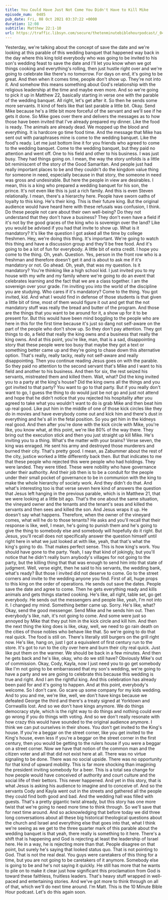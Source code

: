 ```yaml
---
title: You Could Have Just Not Come You Didn't Have to Kill Mike
episode_num:  0485
pub_date: Fri, 08 Oct 2021 03:37:22 +0000
duration: 12:08
subtitle: Matthew 22:1-10
url: https://traffic.libsyn.com/secure/thetenminutebiblehourpodcast/_0485_-_You_Could_Have_Just_Not_Come_You_Didnt_Have_to_Kill_Mike.mp3
---
```


 Yesterday, we're talking about the concept of save the date and we're looking at this parable of this wedding banquet that happened way back in the day where this king told everybody who was going to be invited to his son's wedding feast to save the date and I'll let you know when we got things cooking and everything's rolling, then just hustle right over and we're going to celebrate like there's no tomorrow. For days on end, it's going to be great. And then when it comes time, people don't show up. They're not into it. And somehow this means something about God's relationship with the religious leadership at the time and maybe even more. And so we're going to pick it up in Matthew 22, basically starting in verse one with the parable of the wedding banquet. All right, let's get after it. So then he sends some more servants. It kind of feels like that last parable a little bit. Okay. Send Mike because he's a little bit more forceful of the servant and we'll see if he gets it done. So Mike goes over there and delivers the messages as to how those have been invited that I've already prepared my dinner. Like the food is ready. The animals are already dead. We mopped up the blood and everything. It is hardcore go time food time. And the message that Mike has sent out with paraphrases mine is come to the wedding banquet. Like the food's ready. Let me just bottom line it for you friends who agreed to come to the wedding banquet. Come to the wedding banquet, but they paid no attention and went off. One to his field and other to his business. I was just busy. They had things going on. I mean, the way the story unfolds is a little bit reminiscent of the story of the Good Samaritan. And people just had really important places to be and they couldn't do the kingdom value thing for someone in need, especially because in that story, the someone in need was gross and undesirable. But here the people in view are desirables. I mean, this is a king who prepared a wedding banquet for his son, the prince. It's not even like this is just a rich family. And this is even Steven relationally. I mean, there's a hierarchy here. People have sworn oaths of loyalty to this king. He's their king. This is their future king. But the original audience would have heard here with these refusals was confusion, I think. Do these people not care about their own well-being? Do they not understand that they don't have a business? They don't even have a field if it's not by the good graces of the king who is sovereign over the land? Like you would be advised if you had that invite to show up. What is it mandatory? It's like the question I got asked all the time by college freshmen. Hey, we're doing this thing. It's important. We're going to watch this thing and have a discussion group and they'll be free food. And it's going to be a lot of fun for everybody. A little bit of extra credit. I hope you come to the thing. Oh, yeah. Question. Yes, person in the front row who is a freshman and therefore doesn't get it and is about to ask me if it's mandatory or not. Go ahead. Oh, yeah, that was my question. Is it mandatory? You're thinking like a high school kid. I just invited you to my house with my wife and my family where we're going to do an event that celebrates learning and the fact that we are a class together. I am the sovereign over your grade. I'm inviting you into the world of the discipline you are studying. Who cares if it's mandatory? Come to the thing. You got invited, kid. And what I would find in defense of those students is that given a little bit of time, most of them would figure it out and get that the not mandatory stuff was really the bread and butter of the program. And those are the things that you want to be around for it, a show up for it to be present for. But this would have been mind boggling to the people who are here in this for the first time because it's just so dang not self-aware on the part of the people who don't show up. So they don't pay attention. They got things to do, a field that really the king owns and a business that really the king owns. And at this point, you're like, man, that is a sad, disappointing story that these people were too busy that maybe they got a text or something better came up and they're going to chase down this alternative option. That's really, really tacky, really not self-aware and really disappointing. Then you continue reading Jesus goes on with the parable. So they paid no attention to the second servant that's Mike and I want to his field and another to his business. And then for six, the rest seized his servants, mistreated them and killed them. Wait, what? Did the king invited you to a party at the king's house? Did the king owns all the things and you got invited to that party? You want to go to that party. But if you really don't want to go, I guess the thing to do would just be not go and just not attend and hope that he didn't notice that you rejected his hospitality after you agreed to take what you wouldn't want to do is grab Mike and then beat him up real good. Like put him in the middle of one of those kick circles like they do in movies and have everybody come out and kick him and there's dust in everything and he's all in the fetal position. So you get him in the kidneys real good. And then after you're done with the kick circle with Mike, you're like, you know what, at this point, we're like 80% of the way there. They bring out the execution stick and then you just straight up kill Mike. He's inviting you to a thing. What's the matter with your brains? Verse seven, the king was enraged. He sent his army and destroyed those murderers and burned their city. That's pretty good. I mean, as Zabummer about the rest of the city, justice worked a little differently back then. But that indicates to me that these people who rejected this were people who had holdings. They were landed. They were titled. These were nobility who have governance under their authority. And their job then is to be a conduit for the people under their small pocket of governance to be in communion with the king to make the whole hierarchy of society work. And they didn't do that. And what's interesting too is that verse seven here kind of answers the question that Jesus left hanging in the previous parable, which is in Matthew 21, that we were looking at a little bit ago. That's the one about the same situation, the vineyard owner and the tenants and the tenant's seas and killed the servants and then sees and killed the son. And Jesus wraps it up. He doesn't say what happens. Therefore, when the owner of the vineyard comes, what will he do to those tenants? He asks and you'll recall that their response is like, well, I mean, he's going to punish them and he's going to give the thing to somebody else and somebody will hopefully do it right. But Jesus, you'll recall does not specifically answer the question himself until right here in what we just looked at with like, yeah, that that's what the king's going to do. That makes perfect sense. This is how king's work. You should have gone to the party. Yeah, I say that kind of jokingly, but you'll notice that he didn't really burn anybody's villages for not going to the party, but the killing thing that that was enough to send him into that state of judgment. Well, verse eight, then he said to his servants, the wedding bank, what's ready? But those I invited did not deserve to come. Go to the street corners and invite to the wedding anyone you find. First of all, huge props to this king on the order of operations. He sends out save the dates. People save the date and agree to come. Then he gets everything ready and kills animals and gets things started cooking. He's like, all right, table set, go get everybody. He sends out the messengers and people like, yeah, I'm not into it. I changed my mind. Something better came up. Sorry. He's like, what? Okay, send the good messenger. Send Mike and he sends him out. Then everybody's like, nah, it's not going to come. And some were just so annoyed by Mike that they put him in the kick circle and kill him. And then the next thing the king does is like, okay, well, we need to go rain death on the cities of those nobles who behave like that. So we're going to do that real quick. The food is still on. There's literally still burgers on the grill right now. He's like, hang on, just I got a equivalent of first century run to the store. It's got to run to the city over here and burn their city real quick. Just like put them on the warmer. We should be back in a few minutes. And then he gets back and he's like, okay, who do we still have? Obviously Mike's out of commission. Okay, Cody, Kayla, now I just need you to go get somebody like I'm not going to be embarrassed that my son's wedding, we're going to have a party and we are going to celebrate this because this wedding is true and right. And I am the rightful king. And this celebration has already been paid for and it's going to happen. And at this point, everybody's welcome. So I don't care. Go scare up some company for my kids wedding. And to you and me, we're like, well, we don't have kings because we defeated George the third and there's a treaty signed at Yorktown and Cornwallis lost. And so we don't have kings anymore. We do things democracy style, which is the right way to do things and nothing could ever go wrong if you do things with voting. And so we don't really resonate with how crazy this would have sounded to the original audience anymore. I think we can put ourselves in their shoes. You don't get invited to the King's house. If you're a beggar on the street corner, like you get invited to the King's house, even less if you're a beggar on the street corner in the first century, then you would be getting to the rulers house if you were a beggar on a street corner. Now we have that notion of the common man and the citizen voter and all that did not exist here at all. There was no virtue signaling to be done. There was no social upside. There was no opportunity for that kind of upward mobility. This is far more shocking than imagining the president inviting somebody for a beer. This is a total sea change for how people would have conceived of authority and court culture and the social life of their bettors. This never happened. And yet in this story, that is what Jesus is asking his audience to imagine and to conceive of. And so the servants Cody and Kayla went out in the streets and gathered all the people they could find both good and bad. And the wedding hall was filled with guests. That's a pretty gigantic twist already, but this story has one more twist that we're going to need more time to think through. So we'll save that for next time around. And so acknowledging that before today we did three long conversations about all these big historical theological questions about the church and Israel and everything else that goes into that, what I think we're seeing as we get to the three quarter mark of this parable about the wedding banquet is that yeah, there really is something to it here. There's a shift that is happening and God is rejecting at least the leadership of Israel here. He in a way, he is rejecting more than that. People disagree on that point, but surely he's saying that looked status quo. That is not pointing to God. That is not the real deal. You guys were caretakers of this thing for a time, but you are not going to be caretakers of it anymore. Somebody else is going to be and he's not saying it quickly. He still has more that he wants to pile on to make it clear just how significant this proclamation from God is toward these faithless, fruitless leaders. That's heavy stuff wrapped in well-paced and entertaining stories. And we've got more to think through on all of that, which we'll do next time around. I'm Matt. This is the 10 Minute Bible Hour podcast. Let's do this again soon.